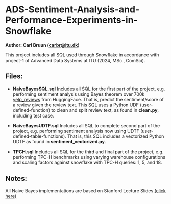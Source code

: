 # ADS-Sentiment-Analysis-and-Performance-Experiments-in-Snowflake

**Author: Carl Bruun (carbr@itu.dk)**

This project includes all SQL used through Snowflake in accordance with project-1 of Advanced Data Systems at ITU (2024, MSc., ComSci).

## Files:

- **NaiveBayesSQL.sql**
Includes all SQL for the first part of the project, e.g. performing sentiment analysis using Bayes theorem over 700k [yelp_reviews](https://huggingface.co/datasets/Yelp/yelp_review_full) from HuggingFace. That is, predict the sentiment/score of a review given the review text.
This SQL uses a Python UDF (user-defined-function) to clean and split review text, as found in **clean.py**, including test case. 

- **NaiveBayesUDTF.sql**
Includes all SQL to complete second part of the project, e.g. performing sentiment analysis now using UDTF (user-defined-table-functions). That is, this SQL includes a vectorized Python UDTF as found in **sentiment_vectorized.py**. 

- **TPCH.sql**
Includes all SQL for the third and final part of the project, e.g. performing TPC-H benchmarks using varying warehouse configurations and scaling factors against snowflake with TPC-H queries: 1, 5, and 18. 


## Notes:
All Naive Bayes implementations are based on Stanford Lecture Slides [(click here)](https://web.stanford.edu/class/cs124/lec/naivebayes2021.pdf)
